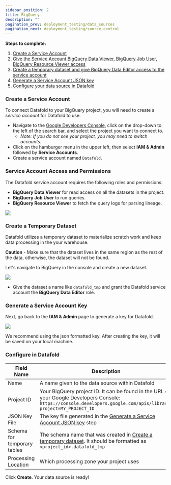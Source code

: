 ```yaml
---
sidebar_position: 2
title: BigQuery
description: ""
pagination_prev: deployment_testing/data_sources
pagination_next: deployment_testing/source_control
---
```

**Steps to complete:**

1. [Create a Service Account](bigquery.md#create-a-service-account)
2. [Give the Service Account BigQuery Data Viewer, BigQuery Job User, BigQuery Resource Viewer access](bigquery.md#service-account-access-and-permissions)
3. [Create a temporary dataset and give BiqQuery Data Editor access to the service account](bigquery.md#create-a-temporary-dataset)
4. [Generate a Service Account JSON key](bigquery.md#generate-a-service-account-key)
5. [Configure your data source in Datafold](bigquery.md#configure-in-datafold)

### Create a Service Account

To connect Datafold to your BigQuery project, you will need to create a _service account_ for Datafold to use.

* Navigate to the [Google Developers Console](https://console.developers.google.com/), click on the drop-down to the left of the search bar, and select the project you want to connect to.
    * *Note: If you do not see your project, you may need to switch accounts.*
* Click on the hamburger menu in the upper left, then select **IAM & Admin** followed by **Service Accounts**.
* Create a service account named `Datafold`.

### Service Account Access and Permissions

The Datafold service account requires the following roles and permissions:
- **BigQuery Data Viewer** for read access on all the datasets in the project. 
- **BigQuery Job User** to run queries. 
- **BigQuery Resource Viewer** to fetch the query logs for parsing lineage.

![](/img/bigquery_permissions.png)

### Create a Temporary Dataset

Datafold utilizes a temporary dataset to materialize scratch work and keep data processing in the your warehouse. 

**Caution** - Make sure that the dataset lives in the same region as the rest of the data, otherwise, the dataset will not be found.

Let's navigate to BigQuery in the console and create a new dataset.

![](/img/bigquery_tempdataset.png)

- Give the dataset a name like `datafold_tmp` and grant the Datafold service account the **BigQuery Data Editor** role.

### Generate a Service Account Key

Next, go back to the **IAM & Admin** page to generate a key for Datafold.

![](/img/bigquery_key.png)

We recommend using the json formatted key. After creating the key, it will be saved on your local machine.

### Configure in Datafold
| Field Name      | Description |
| ----------- | ----------- |
| Name     | A name given to the data source within Datafold |
| Project ID   | Your BigQuery project ID. It can be found in the URL of your Google Developers Console: `https://console.developers.google.com/apis/library?project=MY_PROJECT_ID`  |
| JSON Key File   | The key file generated in the [Generate a Service Account JSON key](bigquery.md#generate-a-service-account-key) step  |
| Schema for temporary tables     | The schema name that was created in [Create a temporary dataset](bigquery.md#create-a-temporary-dataset). It should be formatted as `<project_id>.datafold_tmp` |
| Processing Location    | Which processing zone your project uses|

Click **Create**. Your data source is ready!